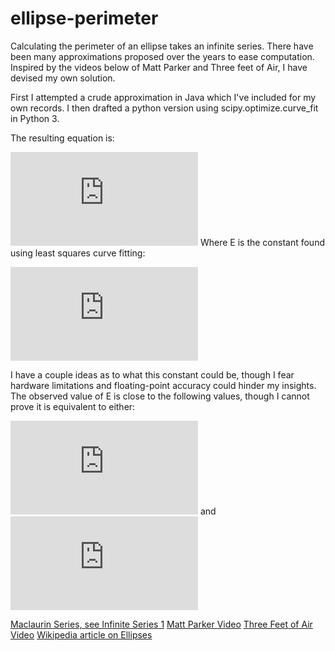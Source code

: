 # ellipse-perimeter

Calculating the perimeter of an ellipse takes an infinite series. There have been many approximations proposed over the years to ease computation.
Inspired by the videos below of Matt Parker and Three feet of Air, I have devised my own solution.

First I attempted a crude approximation in Java which I've included for my own records. I then drafted a python version using scipy.optimize.curve_fit in Python 3.

The resulting equation is:

![equation](https://latex.codecogs.com/png.latex?%5Ccolor%7Bwhite%7DP%20%3D%20a%20%5Cleft%20%28%20%5Cleft%20%28%202%20%5Cpi%20-4%20%5Cright%20%29%20%5Cleft%20%28%5Cfrac%7Bb%7D%7Ba%7D%20%5Cright%20%29%5EE%20&plus;%204%20%5Cright%20%29)
Where E is the constant found using least squares curve fitting:

![equation](https://latex.codecogs.com/png.latex?%5Ccolor%7Bwhite%7DE%20%3D%201.458131%20%5Cpm%20.000012)


I have a couple ideas as to what this constant could be, though I fear hardware limitations and floating-point accuracy could hinder my insights.
The observed value of E is close to the following values, though I cannot prove it is equivalent to either:

![equation](https://latex.codecogs.com/png.latex?%5Ccolor%7Bwhite%7D%5Cfrac%7B%5Cpi%7D%7B%5Cpi%20-%201%7D) and ![equation](https://latex.codecogs.com/png.latex?%5Ccolor%7Bwhite%7D%5Csqrt%20%5B3%5D%20%7B%5Cpi%7D)

[Maclaurin Series, see Infinite Series 1](https://www.mathsisfun.com/geometry/ellipse-perimeter.html#:~:text=When%20a%3Db%2C%20the%20ellipse,..%20in%20our%20example\).)
[Matt Parker Video](https://www.youtube.com/watch?v=5nW3nJhBHL0&ab_channel=Stand-upMaths)
[Three Feet of Air Video](https://www.youtube.com/watch?v=qXTGVNwOz0w)
[Wikipedia article on Ellipses](https://en.wikipedia.org/wiki/Ellipse)
